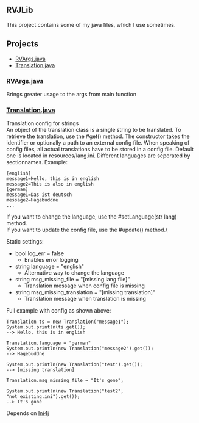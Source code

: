 ## RVJLib
This project contains some of my java files, which I use sometimes. 

## Projects
* [RVArgs.java](#RVArgs.java)
* [Translation.java](#Translation.java)

### [RVArgs.java](https://github.com/ReVollve/RVJLib/blob/master/src/main/java/de/revollve/lib/config/RVArgs.java)

Brings greater usage to the args from main function

### [Translation.java](https://github.com/ReVollve/RVJLib/blob/master/src/main/java/de/revollve/lib/config/Translation.java)

Translation config for strings\
An object of the translation class is a single string to be translated. To retrieve the translation, use the #get() method.
The constructor takes the identifier or optionally a path to an external config file.
When speaking of config files, all actual translations have to be stored in a config file. Default one is located in resources/lang.ini. 
Different languages are seperated by sectionnames. Example: 
```
[english]
message1=Hello, this is in english
message2=This is also in english
[german]
message1=Das ist deutsch
message2=Hagebuddne
...
```
If you want to change the language, use the #setLanguage(str lang) method.\
If you want to update the config file, use the #update() method.\

Static settings:
* bool log_err = false
  * Enables error logging
* string language = "english"
  * Alternative way to change the language
* string msg_missing_file = "[missing lang file]"
  * Translation message when config file is missing
* string msg_missing_translation = "[missing translation]"
  * Translation message when translation is missing

Full example with config as shown above:
```
Translation ts = new Translation("message1");
System.out.println(ts.get());
--> Hello, this is in english

Translation.language = "german"
System.out.println(new Translation("message2").get());
--> Hagebuddne

System.out.println(new Translation("test").get());
--> [missing translation]

Translation.msg_missing_file = "It's gone";

System.out.println(new Translation("test2", "not_existing.ini").get());
--> It's gone

```

Depends on [Ini4j](https://mvnrepository.com/artifact/org.ini4j/ini4j)
